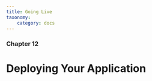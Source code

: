 ```yaml
---
title: Going Live
taxonomy:
    category: docs
---
```


### Chapter 12

# Deploying Your Application
